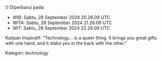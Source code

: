 ⏰ Diperbarui pada:
- WIB: Sabtu, 28 September 2024 20.26.09 UTC
- WITA: Sabtu, 28 September 2024 21.26.09 UTC
- WIT: Sabtu, 28 September 2024 22.26.09 UTC

Kutipan Inspiratif:
"Technology... is a queer thing. It brings you great gifts with one hand, and it stabs you in the back with the other."


Kategori: technology

